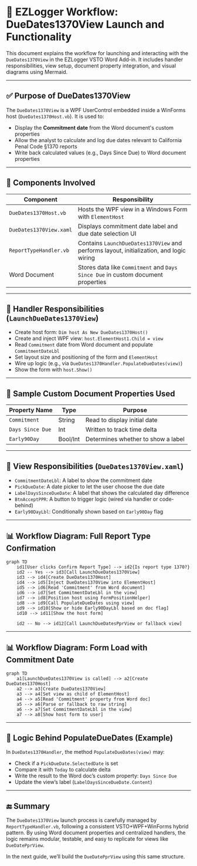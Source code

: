 # 📘 EZLogger Workflow: DueDates1370View Launch and Functionality

This document explains the workflow for launching and interacting with the `DueDates1370View` in the EZLogger VSTO Word Add-in. It includes handler responsibilities, view setup, document property integration, and visual diagrams using Mermaid.

---

## ✅ Purpose of DueDates1370View

The `DueDates1370View` is a WPF UserControl embedded inside a WinForms host (`DueDates1370Host.vb`). It is used to:

- Display the **Commitment date** from the Word document's custom properties
- Allow the analyst to calculate and log due dates relevant to California Penal Code §1370 reports
- Write back calculated values (e.g., Days Since Due) to Word document properties

---

## 🧱 Components Involved

| Component | Responsibility |
|----------|----------------|
| `DueDates1370Host.vb` | Hosts the WPF view in a Windows Form with `ElementHost` |
| `DueDates1370View.xaml` | Displays commitment date label and due date selection UI |
| `ReportTypeHandler.vb` | Contains `LaunchDueDates1370View` and performs layout, initialization, and logic wiring |
| Word Document | Stores data like `Commitment` and `Days Since Due` in custom document properties |

---

## 🧠 Handler Responsibilities (`LaunchDueDates1370View`)

- Create host form: `Dim host As New DueDates1370Host()`
- Create and inject WPF view: `host.ElementHost1.Child = view`
- Read `Commitment` date from Word document and populate `CommitmentDateLbl`
- Set layout size and positioning of the form and `ElementHost`
- Wire up logic (e.g., via `DueDates1370Handler.PopulateDueDates(view)`)
- Show the form with `host.Show()`

---

## 🎯 Sample Custom Document Properties Used

| Property Name      | Type   | Purpose                              |
|--------------------|--------|--------------------------------------|
| `Commitment`       | String | Read to display initial date         |
| `Days Since Due`   | Int    | Written to track time delta          |
| `Early90Day`       | Bool/Int | Determines whether to show a label  |

---

## 🧰 View Responsibilities (`DueDates1370View.xaml`)

- `CommitmentDateLbl`: A label to show the commitment date
- `PickDueDate`: A date picker to let the user choose the due date
- `LabelDaysSinceDueDate`: A label that shows the calculated day difference
- `BtnAcceptPPR`: A button to trigger logic (wired via handler or code-behind)
- `Early90DayLbl`: Conditionally shown based on `Early90Day` flag

---

## 📊 Workflow Diagram: Full Report Type Confirmation

```mermaid
graph TD
    id1[User clicks Confirm Report Type] --> id2{Is report type 1370?}
    id2 -- Yes --> id3[Call LaunchDueDates1370View]
    id3 --> id4[Create DueDates1370Host]
    id4 --> id5[Inject DueDates1370View into ElementHost]
    id5 --> id6[Read 'Commitment' from Word document]
    id6 --> id7[Set CommitmentDateLbl in the view]
    id7 --> id8[Position host using FormPositionHelper]
    id8 --> id9[Call PopulateDueDates using view]
    id9 --> id10[Show or hide Early90DayLbl based on doc flag]
    id10 --> id11[Show the host form]

    id2 -- No --> id12[Call LaunchDueDatesPprView or fallback view]
```

---

## 📊 Workflow Diagram: Form Load with Commitment Date

```mermaid
graph TD
    a1[LaunchDueDates1370View is called] --> a2[Create DueDates1370Host]
    a2 --> a3[Create DueDates1370View]
    a3 --> a4[Set view as child of ElementHost]
    a4 --> a5[Read 'Commitment' property from Word doc]
    a5 --> a6[Parse or fallback to raw string]
    a6 --> a7[Set CommitmentDateLbl in the view]
    a7 --> a8[Show host form to user]
```

---

## 🧪 Logic Behind PopulateDueDates (Example)

In `DueDates1370Handler`, the method `PopulateDueDates(view)` may:

- Check if a `PickDueDate.SelectedDate` is set
- Compare it with `Today` to calculate delta
- Write the result to the Word doc’s custom property: `Days Since Due`
- Update the view’s label (`LabelDaysSinceDueDate.Content`)

---

## 🔚 Summary

The `DueDates1370View` launch process is carefully managed by `ReportTypeHandler.vb`, following a consistent VSTO+WPF+WinForms hybrid pattern. By using Word document properties and centralized handlers, the logic remains modular, testable, and easy to replicate for views like `DueDatePprView`.

In the next guide, we’ll build the `DueDatePprView` using this same structure.


